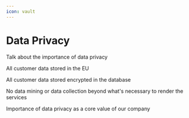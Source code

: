 ```yaml
---
icon: vault
---
```


# Data Privacy

Talk about the importance of data privacy

All customer data stored in the EU

All customer data stored encrypted in the database

No data mining or data collection beyond what's necessary to render the services

Importance of data privacy as a core value of our company
